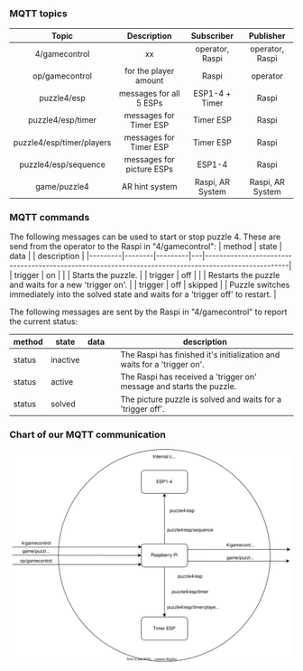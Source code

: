 ### MQTT topics
| Topic | Description | Subscriber | Publisher |
| :--:	| :---------: | :--------: | :--------:|
| 4/gamecontrol | xx | operator, Raspi | operator, Raspi |
| op/gamecontrol | for the player amount | Raspi | operator |
| puzzle4/esp | messages for all 5 ESPs | ESP1-4 + Timer | Raspi |
| puzzle4/esp/timer | messages for Timer ESP | Timer ESP | Raspi |
| puzzle4/esp/timer/players | messages for Timer ESP | Timer ESP | Raspi |
| puzzle4/esp/sequence | messages for picture ESPs | ESP1-4 | Raspi |
| game/puzzle4 | AR hint system | Raspi, AR System | Raspi, AR System |

### MQTT commands
The following messages can be used to start or stop puzzle 4. These are send from the operator to the Raspi in "4/gamecontrol":
| method  | state  | data    |   | description                                                                                         |
|---------|--------|---------|---|-----------------------------------------------------------------------------------------------------|
| trigger | on     |         |   | Starts the puzzle.                                          |
| trigger | off    |         |   | Restarts the puzzle and waits for a new 'trigger on'.                         |
| trigger | off    | skipped |   | Puzzle switches immediately into the solved state and waits for a 'trigger off' to restart. |                                                   


The following messages are sent by the Raspi in "4/gamecontrol" to report the current status:

| method | state    | data |   | description                                                                         |
|--------|----------|------|---|-------------------------------------------------------------------------------------|
| status | inactive |      |   | The Raspi has finished it's initialization and waits for a 'trigger on'.            |
| status | active   |      |   | The Raspi has received a 'trigger on' message and starts the puzzle.                |
| status | solved   |      |   | The picture puzzle is solved and waits for a 'trigger off'. |

### Chart of our MQTT communication
<img src="https://github.com/ubilab-ws21/puzzle-4/blob/main/MQTT/mqtt.svg">
